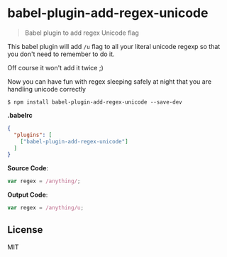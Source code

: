 # babel-plugin-add-regex-unicode
> Babel plugin to add regex Unicode flag

This babel plugin will add `/u` flag to all your literal unicode regexp so
that you don't need to remember to do it.

Off course it won't add it twice ;)

Now you can have fun with regex sleeping safely at night that you are handling unicode correctly

```shell
$ npm install babel-plugin-add-regex-unicode --save-dev
```

**.babelrc**

```json
{
  "plugins": [
    ["babel-plugin-add-regex-unicode"]
  ]
}
```


**Source Code**:

```js
var regex = /anything/;
```

**Output Code**:

```js
var regex = /anything/u;
```

## License

MIT
